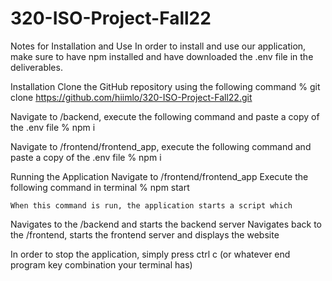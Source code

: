 # 320-ISO-Project-Fall22



Notes for Installation and Use
In order to install and use our application, make sure to have npm installed and have downloaded the .env  file in the deliverables.

Installation 
Clone the GitHub repository using the following command
% git clone https://github.com/hiimlo/320-ISO-Project-Fall22.git


Navigate to /backend, execute the following command and paste a copy of the .env file
% npm i


Navigate to /frontend/frontend_app, execute the following command and paste a copy of the .env file
% npm i



Running the Application
Navigate to /frontend/frontend_app
Execute the following command in terminal
% npm start

	When this command is run, the application starts a script which
Navigates to the /backend and starts the backend server
Navigates back to the /frontend, starts the frontend server and displays the website 
		
In order to stop the application, simply press ctrl c (or whatever end program key combination your terminal has)
